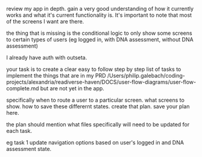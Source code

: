 review my app in depth. gain a very good understanding of how it currently works and what it's current functionality is. It's important to note that most of the screens I want are there. 

the thing that is missing is the conditional logic to only show some screens to certain types of users (eg logged in, with DNA assessment, without DNA assessment)

I already have auth with outseta. 

your task is to create a clear easy to follow step by step list of tasks to implement the things that are in my PRD /Users/philip.galebach/coding-projects/alexandria/readiverse-haven/DOCS/user-flow-diagrams/user-flow-complete.md but are not yet in the app. 

specifically when to route a user to a particular screen. what screens to show. how to save these differernt states. create that plan. save your plan here.

the plan should mention what files specifically will need to be updated for each task.

eg task 1 update navigation options based on user's logged in and DNA assessment state.  
